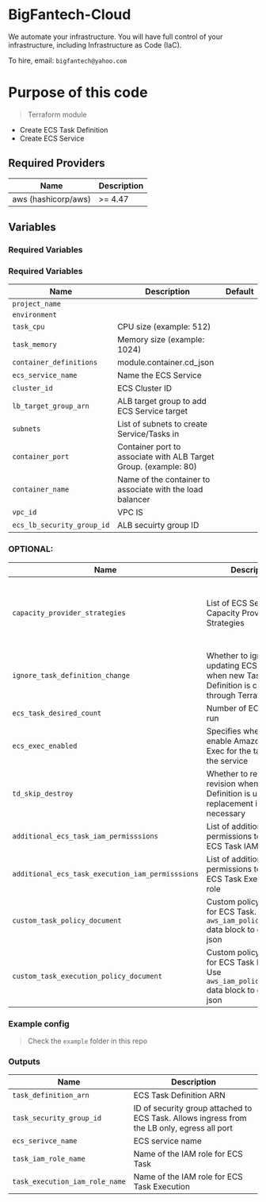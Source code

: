 # BigFantech-Cloud

We automate your infrastructure.
You will have full control of your infrastructure, including Infrastructure as Code (IaC).

To hire, email: `bigfantech@yahoo.com`

# Purpose of this code

> Terraform module

- Create ECS Task Definition
- Create ECS Service

## Required Providers

| Name                | Description |
| ------------------- | ----------- |
| aws (hashicorp/aws) | >= 4.47     |

## Variables

### Required Variables

### Required Variables

| Name                       | Description                                                      | Default |
| -------------------------- | ---------------------------------------------------------------- | ------- |
| `project_name`             |                                                                  |
| `environment`              |                                                                  |
| `task_cpu`                 | CPU size (example: 512)                                          |
| `task_memory`              | Memory size (example: 1024)                                      |
| `container_definitions`    | module.container.cd_json                                         |
| `ecs_service_name`         | Name the ECS Service                                             |
| `cluster_id`               | ECS Cluster ID                                                   |
| `lb_target_group_arn`      | ALB target group to add ECS Service target                       |
| `subnets`                  | List of subnets to create Service/Tasks in                       |
| `container_port`           | Container port to associate with ALB Target Group. (example: 80) |
| `container_name`           | Name of the container to associate with the load balancer        |
| `vpc_id`                   | VPC IS                                                           |
| `ecs_lb_security_group_id` | ALB secuirty group ID                                            |

### OPTIONAL:

| Name                                             | Description                                                                                              | Default                                                                    |
| ------------------------------------------------ | -------------------------------------------------------------------------------------------------------- | -------------------------------------------------------------------------- |
| `capacity_provider_strategies`                   | List of ECS Service Capacity Provider Strategies                                                         | [{<br>capacity_provider = "FARGATE_SPOT"<br>weight = 100<br>base = 1<br>}] |
| `ignore_task_definition_change`                  | Whether to ignore updating ECS Service when new Task Definition is created through Terraform             | false                                                                      |
| `ecs_task_desired_count`                         | Number of ECS Task to run                                                                                | 1                                                                          |
| `ecs_exec_enabled`                               | Specifies whether to enable Amazon ECS Exec for the tasks within the service                             | true                                                                       |
| `td_skip_destroy`                                | Whether to retain the old revision when the Task Definition is updated or replacement is necessary       | true                                                                       |
| `additional_ecs_task_iam_permisssions`           | List of additional IAM permissions to attach to ECS Task IAM role                                        | []                                                                         |
| `additional_ecs_task_execution_iam_permisssions` | List of additional IAM permissions to attach to ECS Task Execution IAM role                              | []                                                                         |
| `custom_task_policy_document`                    | Custom policy document for ECS Task. Use `aws_iam_policy_document` data block to generate json           | null                                                                       |
| `custom_task_execution_policy_document`          | Custom policy document for ECS Task Execution. Use `aws_iam_policy_document` data block to generate json | null                                                                       |

### Example config

> Check the `example` folder in this repo

### Outputs

| Name                           | Description                                                                                 |
| ------------------------------ | ------------------------------------------------------------------------------------------- |
| `task_definition_arn`          | ECS Task Definition ARN                                                                     |
| `task_security_group_id`       | ID of security group attached to ECS Task. Allows ingress from the LB only, egress all port |
| `ecs_serivce_name`             | ECS service name                                                                            |
| `task_iam_role_name`           | Name of the IAM role for ECS Task                                                           |
| `task_execution_iam_role_name` | Name of the IAM role for ECS Task Execution                                                 |
